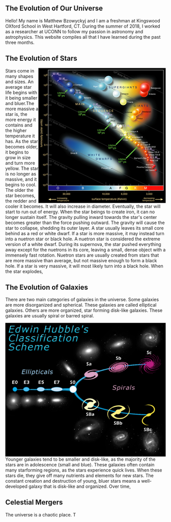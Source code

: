 ## The Evolution of Our Universe
Hello! My name is Matthew Bzowyckyj and I am a freshman at Kingswood OXford School in West Hartford, CT. During the summer of 2018, I worked as a researcher at UCONN to follow my passion in astronomy and astrophysics. This website compiles all that I have learned during the past three months. 


## The Evolution of Stars
<img align="right" src="Hertzsprung-Russel_Diagram.png">
  Stars come in many shapes and sizes. An average star life begins with it being smaller and bluer.The more massive a star is, the more energy it contains and the higher temperature it has. As the star becomes older, it begins to grow  in size and turn more yellow. The  star 
is no longer as massive, and it begins to cool. The older the star becomes, the redder and cooler it becomes. It will also increase in diameter. Eventually, the star will start to run out of energy. When the star beings to create iron, it can no longer sustain itself. The gravity pulling inward towards the star's center becomes greater than the force pushing outward. The gravity will cause the star to collapse, shedding its outer layer. A star usually leaves its small core behind as a red or white dwarf.
  If a star is more massive, it may instead turn into a nuetron star or black hole. A nuetron star is considered the extreme version of a white dwarf. During its supernova, the star pushed everything away except for the nuetrons in its core, leaving a small, dense object with a immensely fast rotation. Nuetron stars are usually created from stars that are more massive than average, but not massive enough to form a black hole.
  If a star is very massive, it will most likely turn into a black hole. When the star explodes, 

## The Evolution of Galaxies

 There are two main categories of galaxies in the universe. Some galaxies are more disorganized and spherical. These galaxies are called elliptical galaxies. Others are more organized, star forming disk-like galaxies. These galaxies are usually spiral or barred spiral.
  
<img align="right" src="Hubblefork.png">

  Younger galaxies tend to be smaller and disk-like, as the majority of the stars are in adolescence (small and blue). These galaxies often contain many starforming regions, as the stars experience quick lives. When these stars die, they give off many nutrients and elements for new stars. The constant creation and destruction of young, bluer stars means a well-developed galaxy that is disk-like and organized. Over time,

## Celestial Mergers
  The universe is a chaotic place. T
